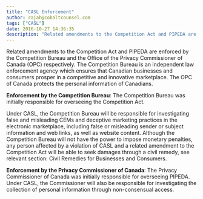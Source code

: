```yaml
---
title: "CASL Enforcement"
author: rajah@cobaltcounsel.com
tags: ["CASL"]
date: 2016-10-27 14:36:35
description: "Related amendments to the Competition Act and PIPEDA are enforced by the Competition Bureau and the Office of the Privacy Commissioner of Canada (OPC) respectively. The Competition Bureau is an indepe..."
---
```


Related amendments to the Competition Act and PIPEDA are enforced by the Competition Bureau and the Office of the Privacy Commissioner of Canada (OPC) respectively. The Competition Bureau is an independent law enforcement agency which ensures that Canadian businesses and consumers prosper in a competitive and innovative marketplace. The OPC of Canada protects the personal information of Canadians.

**Enforcement by the Competition Bureau**: The Competition Bureau was initially responsible for overseeing the Competition Act.

Under CASL, the Competition Bureau will be responsible for investigating false and misleading CEMs and deceptive marketing practices in the electronic marketplace, including false or misleading sender or subject information and web links, as well as website content. Although the Competition Bureau will not have the power to impose monetary penalties, any person affected by a violation of CASL and a related amendment to the Competition Act will be able to seek damages through a civil remedy, see relevant section: Civil Remedies for Businesses and Consumers.

**Enforcement by the Privacy Commissioner of Canada**: The Privacy Commissioner of Canada was initially responsible for overseeing PIPEDA. Under CASL, the Commissioner will also be responsible for investigating the collection of personal information through non-consensual access.
